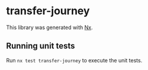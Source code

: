 # transfer-journey

This library was generated with [Nx](https://nx.dev).

## Running unit tests

Run `nx test transfer-journey` to execute the unit tests.
